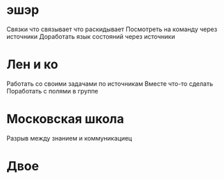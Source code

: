 # эшэр
Связки что связывает что раскидывает 
Посмотреть на команду через источники 
Доработать язык состояний через источники 

# Лен и ко
Работать со своими задачами по источникам 
Вместе что-то сделать
Поработать с полями в группе 

# Московская школа 
Разрыв между знанием и коммуникациец

# Двое

